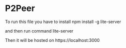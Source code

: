 # P2Peer

To run this file you have to install npm install -g lite-server

and then run command lite-server

Then it will be hosted on https://localhost:3000
